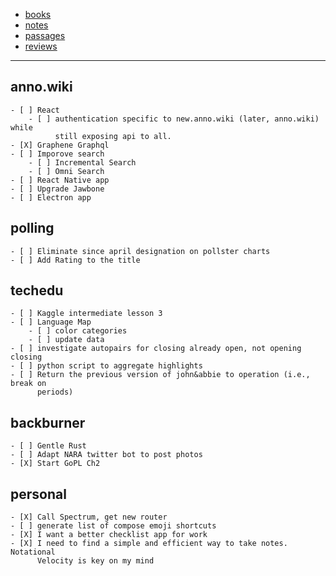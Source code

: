   - [books](books.md)
  - [notes](notes/index.md)
  - [passages](passages/index.md)
  - [reviews](reviews/index.md)
 
---

## anno.wiki

    - [ ] React
        - [ ] authentication specific to new.anno.wiki (later, anno.wiki) while
              still exposing api to all.
    - [X] Graphene Graphql
    - [ ] Imporove search
        - [ ] Incremental Search
        - [ ] Omni Search
    - [ ] React Native app
    - [ ] Upgrade Jawbone
    - [ ] Electron app

## polling
    - [ ] Eliminate since april designation on pollster charts
    - [ ] Add Rating to the title

## techedu

    - [ ] Kaggle intermediate lesson 3
    - [ ] Language Map
        - [ ] color categories
        - [ ] update data
    - [ ] investigate autopairs for closing already open, not opening closing
    - [ ] python script to aggregate highlights
    - [ ] Return the previous version of john&abbie to operation (i.e., break on
          periods)

## backburner

    - [ ] Gentle Rust
    - [ ] Adapt NARA twitter bot to post photos
    - [X] Start GoPL Ch2

## personal

    - [X] Call Spectrum, get new router
    - [ ] generate list of compose emoji shortcuts
    - [X] I want a better checklist app for work
    - [X] I need to find a simple and efficient way to take notes. Notational
          Velocity is key on my mind
